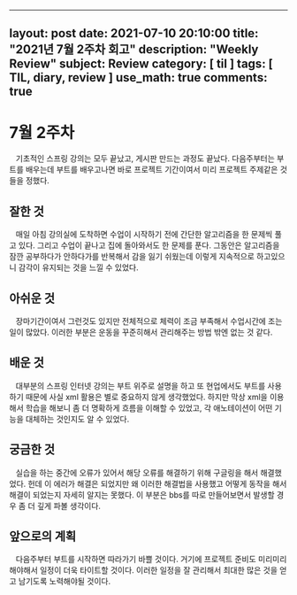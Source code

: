 
---
layout: post
date: 2021-07-10 20:10:00
title: "2021년 7월 2주차 회고"
description: "Weekly Review"
subject: Review
category: [ til ]
tags: [ TIL, diary, review ]
use_math: true
comments: true
---

# 7월 2주차

&nbsp;&nbsp;&nbsp;기초적인 스프링 강의는 모두 끝났고, 게시판 만드는 과정도 끝났다. 다음주부터는 부트를 배우는데 부트를 배우고나면 바로 프로젝트 기간이여서 미리 프로젝트 주제같은 것들을 정했다.

## 잘한 것

&nbsp;&nbsp;&nbsp;매일 아침 강의실에 도착하면 수업이 시작하기 전에 간단한 알고리즘을 한 문제씩 풀고 있다. 그리고 수업이 끝나고 집에 돌아와서도 한 문제를 푼다. 그동안은 알고리즘을 잠깐 공부하다가 안하다가를 반복해서 감을 잃기 쉬웠는데 이렇게 지속적으로 하고있으니 감각이 유지되는 것을 느낄 수 있었다.

## 아쉬운 것

&nbsp;&nbsp;&nbsp;장마기간이여서 그런것도 있지만 전체적으로 체력이 조금 부족해서 수업시간에 조는 일이 많았다. 이러한 부분은 운동을 꾸준히해서 관리해주는 방법 밖엔 없는 것 같다.

## 배운 것

&nbsp;&nbsp;&nbsp;대부분의 스프링 인터넷 강의는 부트 위주로 설명을 하고 또 현업에서도 부트를 사용하기 때문에 사실 xml 활용은 별로 중요하지 않게 생각했었다. 하지만 막상 xml을 이용해서 학습을 해보니 좀 더 명확하게 흐름을 이해할 수 있었고, 각 애노테이션이 어떤 기능을 대체하는 것인지도 알 수 있었다.

## 궁금한 것

&nbsp;&nbsp;&nbsp;실습을 하는 중간에 오류가 있어서 해당 오류를 해결하기 위해 구글링을 해서 해결했었다. 헌데 이 에러가 해결은 되었지만 왜 이러한 해결법을 사용했고 어떻게 동작을 해서 해결이 되었는지 자세히 알지는 못했다. 이 부분은 bbs를 따로 만들어보면서 발생할 경우 좀 더 깊게 파볼 생각이다.

## 앞으로의 계획

&nbsp;&nbsp;&nbsp;다음주부터 부트를 시작하면 따라가기 바쁠 것이다. 거기에 프로젝트 준비도 미리미리 해야해서 일정이 더욱 타이트할 것이다. 이러한 일정을 잘 관리해서 최대한 많은 것을 얻고 남기도록 노력해야될 것이다.